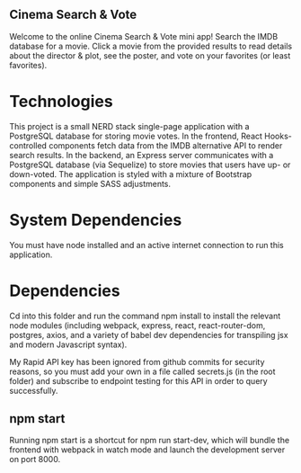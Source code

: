 ## Cinema Search & Vote
Welcome to the online Cinema Search & Vote mini app! Search the IMDB database for a movie. Click a movie from the provided results to read details about the director & plot, see the poster, and vote on your favorites (or least favorites).

# Technologies
This project is a small NERD stack single-page application with a PostgreSQL database for storing movie votes. In the frontend, React Hooks-controlled components fetch data from the IMDB alternative API to render search results. In the backend, an Express server communicates with a PostgreSQL database (via Sequelize) to store movies that users have up- or down-voted. The application is styled with a mixture of Bootstrap components and simple SASS adjustments.

# System Dependencies
You must have node installed and an active internet connection to run this application.

# Dependencies
Cd into this folder and run the command npm install to install the relevant node modules (including webpack, express, react, react-router-dom, postgres, axios, and a variety of babel dev dependencies for transpiling jsx and modern Javascript syntax).

My Rapid API key has been ignored from github commits for security reasons, so you must add your own in a file called secrets.js (in the root folder) and subscribe to endpoint testing for this API in order to query successfully.

## npm start
Running npm start is a shortcut for npm run start-dev, which will bundle the frontend with webpack in watch mode and launch the development server on port 8000.

